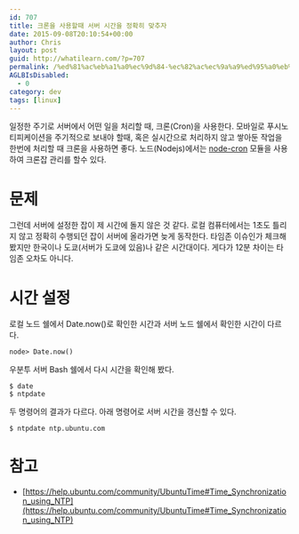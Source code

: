 ```yaml
---
id: 707
title: 크론을 사용할때 서버 시간을 정확히 맞추자
date: 2015-09-08T20:10:54+00:00
author: Chris
layout: post
guid: http://whatilearn.com/?p=707
permalink: /%ed%81%ac%eb%a1%a0%ec%9d%84-%ec%82%ac%ec%9a%a9%ed%95%a0%eb%95%8c-%ec%84%9c%eb%b2%84-%ec%8b%9c%ea%b0%84%ec%9d%84-%ec%a0%95%ed%99%95%ed%9e%88-%eb%a7%9e%ec%b6%94%ec%9e%90/
AGLBIsDisabled:
  - 0
category: dev
tags: [linux]
---
```


일정한 주기로 서버에서 어떤 일을 처리할 때, 크론(Cron)을 사용한다. 모바일로 푸시노티피케이션을 주기적으로 보내야 할때, 혹은 실시간으로 처리하지 않고 쌓아둔 작업을 한번에 처리할 때 크론을 사용하면 좋다. 노드(Nodejs)에서는 [node-cron](https://github.com/ncb000gt/node-cron) 모듈을 사용하여 크론잡 관리를 할수 있다.

# 문제

그런데 서버에 설정한 잡이 제 시간에 돌지 않은 것 같다. 로컬 컴퓨터에서는 1초도 틀리지 않고 정확히 수행되던 잡이 서버에 올라가면 늦게 동작한다. 타임존 이슈인가 체크해 봤지만 한국이나 도쿄(서버가 도쿄에 있음)나 같은 시간대이다. 게다가 12분 차이는 타임존 오차도 아니다.

# 시간 설정

로컬 노드 쉘에서 Date.now()로 확인한 시간과 서버 노드 쉘에서 확인한 시간이 다르다.

```
node> Date.now()
```

우분투 서버 Bash 쉘에서 다시 시간을 확인해 봤다.

```
$ date
$ ntpdate
```

두 명령어의 결과가 다르다. 아래 명령어로 서버 시간을 갱신할 수 있다.

```
$ ntpdate ntp.ubuntu.com
```

# 참고

- [https://help.ubuntu.com/community/UbuntuTime#Time_Synchronization_using_NTP](https://help.ubuntu.com/community/UbuntuTime#Time_Synchronization_using_NTP)
